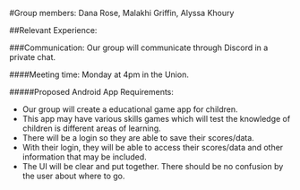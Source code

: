 #Group members: 
Dana Rose, Malakhi Griffin, Alyssa Khoury

##Relevant Experience:


###Communication: 
Our group will communicate through Discord in a private chat.

####Meeting time:
Monday at 4pm in the Union.

#####Proposed Android App Requirements:
- Our group will create a educational game app for children. 
- This app may have various skills games which will test the knowledge of children is different areas of learning.
- There will be a login so they are able to save their scores/data.
- With their login, they will be able to access their scores/data and other information that may be included.
- The UI will be clear and put together. There should be no confusion by the user about where to go.
